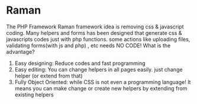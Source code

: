 # Raman
The PHP Framework
Raman framework idea is removing css & javascript coding. Many helpers and forms has been designed that generate css & javascripts codes just with php functions. some actions like uploading files, validating forms(with js and php) , etc needs NO CODE!
What is the advantage? 
1. Easy designing: Reduce codes and fast programming 
2. Easy editing: You can change helpers in all pages easily. just change helper (or extend from that)
3. Fully Object Oriented: while CSS is not even a programming language! It means you can make change or create new helpers by extending from existing helpers
